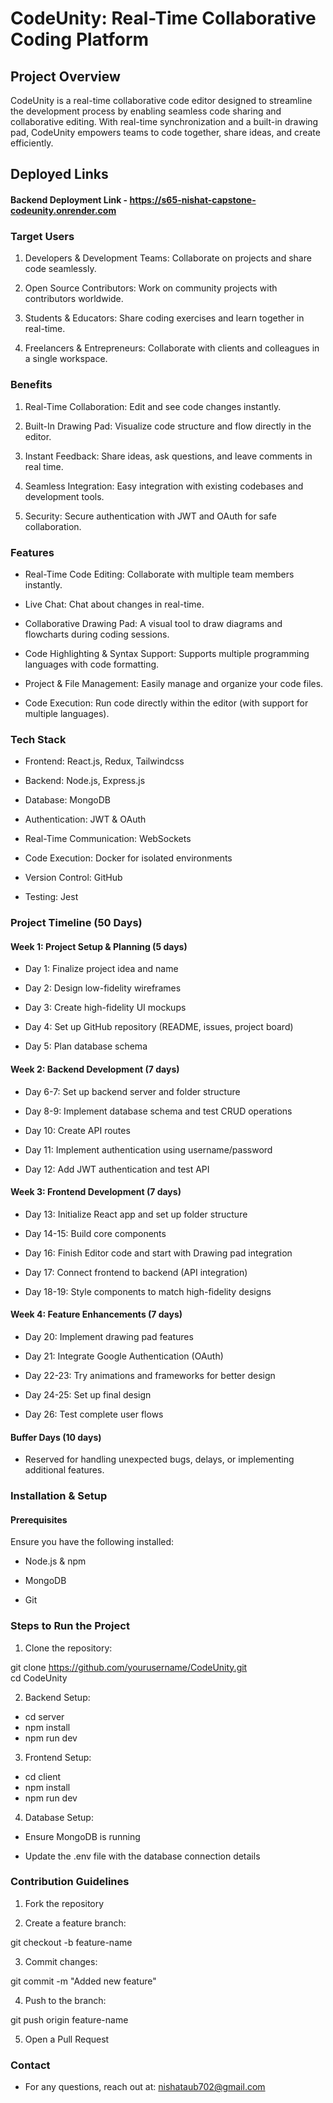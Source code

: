 # CodeUnity: Real-Time Collaborative Coding Platform
## Project Overview

CodeUnity is a real-time collaborative code editor designed to streamline the development process by enabling seamless code sharing and collaborative editing. With real-time synchronization and a built-in drawing pad, CodeUnity empowers teams to code together, share ideas, and create efficiently.

## Deployed Links

#### Backend Deployment Link - https://s65-nishat-capstone-codeunity.onrender.com


### Target Users
1. Developers & Development Teams: Collaborate on projects and share code seamlessly.

2. Open Source Contributors: Work on community projects with contributors worldwide.

3. Students & Educators: Share coding exercises and learn together in real-time.

4. Freelancers & Entrepreneurs: Collaborate with clients and colleagues in a single workspace.

### Benefits
1. Real-Time Collaboration: Edit and see code changes instantly.

2. Built-In Drawing Pad: Visualize code structure and flow directly in the editor.

3. Instant Feedback: Share ideas, ask questions, and leave comments in real time.

4. Seamless Integration: Easy integration with existing codebases and development tools.

5. Security: Secure authentication with JWT and OAuth for safe collaboration.

### Features
- Real-Time Code Editing: Collaborate with multiple team members instantly.

- Live Chat: Chat about changes in real-time.

- Collaborative Drawing Pad: A visual tool to draw diagrams and flowcharts during coding sessions.

- Code Highlighting & Syntax Support: Supports multiple programming languages with code formatting.

- Project & File Management: Easily manage and organize your code files.

- Code Execution: Run code directly within the editor (with support for multiple languages).

### Tech Stack
- Frontend: React.js, Redux, Tailwindcss

- Backend: Node.js, Express.js

- Database: MongoDB

- Authentication: JWT & OAuth

- Real-Time Communication: WebSockets

- Code Execution: Docker for isolated environments

- Version Control: GitHub

- Testing: Jest

### Project Timeline (50 Days)
#### Week 1: Project Setup & Planning (5 days)
- Day 1: Finalize project idea and name

- Day 2: Design low-fidelity wireframes

- Day 3: Create high-fidelity UI mockups

- Day 4: Set up GitHub repository (README, issues, project board)

- Day 5: Plan database schema

#### Week 2: Backend Development (7 days)
- Day 6-7: Set up backend server and folder structure

- Day 8-9: Implement database schema and test CRUD operations

- Day 10: Create API routes

- Day 11: Implement authentication using username/password

- Day 12: Add JWT authentication and test API

#### Week 3: Frontend Development (7 days)
- Day 13: Initialize React app and set up folder structure

- Day 14-15: Build core components

- Day 16: Finish Editor code and start with Drawing pad integration

- Day 17: Connect frontend to backend (API integration)

- Day 18-19: Style components to match high-fidelity designs

#### Week 4: Feature Enhancements (7 days)
- Day 20: Implement drawing pad features

- Day 21: Integrate Google Authentication (OAuth)

- Day 22-23: Try animations and frameworks for better design

- Day 24-25: Set up final design

- Day 26: Test complete user flows 

#### Buffer Days (10 days)
- Reserved for handling unexpected bugs, delays, or implementing additional features.



### Installation & Setup
#### Prerequisites
Ensure you have the following installed:

- Node.js & npm

- MongoDB

- Git

### Steps to Run the Project
1. Clone the repository:

git clone https://github.com/yourusername/CodeUnity.git  
cd CodeUnity  

2. Backend Setup:

- cd server  
- npm install  
- npm run dev  

3. Frontend Setup:

- cd client  
- npm install  
- npm run dev  

4. Database Setup:

- Ensure MongoDB is running

- Update the .env file with the database connection details

### Contribution Guidelines
1. Fork the repository

2. Create a feature branch:

git checkout -b feature-name

3. Commit changes:

git commit -m "Added new feature"  

4. Push to the branch:

git push origin feature-name  

5. Open a Pull Request

### Contact
- For any questions, reach out at: nishataub702@gmail.com

